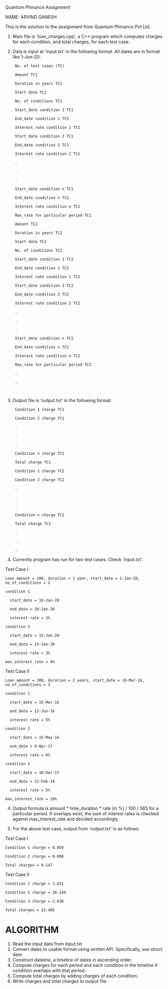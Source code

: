 Quantum Phinance Assignment

NAME: ARVIND GANESH

This is the solution to the assignment from Quantum Phinance Pvt Ltd.

1. Main file is 'loan_charges.cpp', a C++ program which computes charges for each condition, and total charges, for each test case.

2. Data is input at 'input.txt' in the following format. All dates are in format like 1-Jun-20:

        No. of test cases (TC)
  
        Amount TC1
  
        Duration in years TC1
  
        Start date TC1
  
        No. of conditions TC1
  
        Start_date condition 1 TC1
  
        End_date condition 1 TC1
  
        Interest rate condition 1 TC1
  
        Start_date condition 2 TC1
  
        End_date condition 2 TC1
  
        Interest rate condition 2 TC1
  
        .
  
        .
  
        .
  
        Start_date condition n TC1
  
        End_date condition n TC1
  
        Interest rate condition n TC1
  
        Max_rate for particular period TC1
  
        Amount TC2
  
        Duration in years TC2
  
        Start date TC2
  
        No. of conditions TC2
  
        Start_date condition 1 TC2
  
        End_date condition 1 TC2
  
        Interest rate condition 1 TC2
  
        Start_date condition 2 TC2
  
        End_date condition 2 TC2
  
        Interest rate condition 2 TC2
  
        .
  
        .
  
        .
  
        Start_date condition n TC2
  
        End_date condition n TC2
  
        Interest rate condition n TC2
  
        Max_rate for particular period TC2
  
        .
  
        .
  
        .


2. Output file is 'output.txt' in the following format:

        Condition 1 charge TC1
  
        Condition 2 charge TC1
  
        .
  
        .
  
        .
  
        Condition n charge TC1
  
        Total charge TC1
  
        Condition 1 charge TC2
  
        Condition 2 charge TC2
  
        .
  
        .
  
        .
  
        Condition n charge TC2
  
        Total charge TC2
  
        .
  
        .
  
        .
  
  
3. Currently program has run for two test cases. Check 'input.txt'.
  
  Test Case I
    
    Loan amount = 100, duration = 1 year, start_date = 1-Jan-20, no_of_conditions = 2
    
    condition 1
      
      start_date = 10-Jan-20
      
      end_date = 20-Jan-20
      
      interest rate = 2%
    
    condition 2
      
      start_date = 15-Jan-20
      
      end_date = 25-Jan-20
      
      interest rate = 3%
    
    max_interest_rate = 4%
  
  Test Case II
    
    Loan amount = 300, duration = 2 years, start_date = 10-Mar-16, no_of_conditions = 3
    
    condition 1
      
      start_date = 15-Mar-16
      
      end_date = 12-Jun-16
      
      interest rate = 5%
    
    condition 2
      
      start_date = 15-May-16
      
      end_date = 9-Apr-17
      
      interest rate = 6%
    
    condition 3
      
      start_date = 10-Dec-17
      
      end_date = 12-Feb-18
      
      interest rate = 5%
    
    max_interest_rate = 10%
    
4. Output formula is amount * time_duration * rate (in %) / 100 / 365 for a particular period. If overlaps exist, the sum of interest rates
is checked against max_interest_rate and decided accordingly.


5. For the above test case, output from 'output.txt' is as follows:
  
  Test Case I
    
    Condition 1 charge = 0.059
    
    Condition 2 charge = 0.088
    
    Total charges = 0.147
  
  Test Case II
    
    Condition 1 charge = 3.631
    
    Condition 2 charge = 16.144
    
    Condition 3 charge = 2.630
    
    Total charges = 22.405


# ALGORITHM
1. Read the input data from input.txt
2. Convert dates to usable format using written API. Specifically, use struct date
3. Construct dateline, a timeline of dates in ascending order.
4. Compute charges for each period and each condition in the timeline if condition overlaps with that period.
5. Compute total charges by adding charges of each condition.
6. Write charges and total charges to output file.
